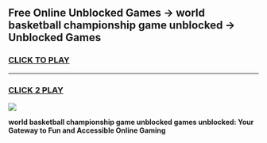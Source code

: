 
## Free Online Unblocked Games → world basketball championship game unblocked → Unblocked Games
<h3>
<a href="https://premium.freeplayer.one?title=world_basketball_championship_game_unblocked&ref=21F">CLICK TO PLAY</a></h3>
<hr>

<h3>
<a href="https://premium.freeplayer.one?title=world_basketball_championship_game_unblocked&ref=21F">CLICK 2 PLAY</a>
  
</h3>

<a href="https://premium.freeplayer.one?title=world_basketball_championship_game_unblocked&ref=21F/"><img src="https://clearcache.store/games.png"></a>


**world basketball championship game unblocked games unblocked: Your Gateway to Fun and Accessible Online Gaming**
